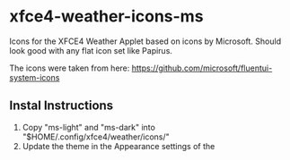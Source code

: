 # xfce4-weather-icons-ms
Icons for the XFCE4 Weather Applet based on icons by Microsoft. Should look good with any flat icon set like Papirus.

The icons were taken from here:
https://github.com/microsoft/fluentui-system-icons

## Instal Instructions

1. Copy "ms-light" and "ms-dark" into "$HOME/.config/xfce4/weather/icons/" 
2. Update the theme in the Appearance settings of the
